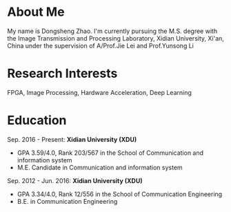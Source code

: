 # About Me
My name is Dongsheng Zhao. I'm currently pursuing the M.S. degree with the Image Transmission and Processing Laboratory, 
Xidian University, Xi'an, China under the supervision of A/Prof.Jie Lei and Prof.Yunsong Li

# Research Interests
FPGA, Image Processing, Hardware Acceleration, Deep Learning

# Education
Sep. 2016 - Present: **Xidian University (XDU)**

* GPA 3.59/4.0, Rank 203/567 in the School of Communication and information system
* M.E. Candidate in Communication and information system 

Sep. 2012 - Jun. 2016: **Xidian University (XDU)**

* GPA 3.34/4.0, Rank 12/556 in the School of Communication Engineering
* B.E. in Communication Engineering
